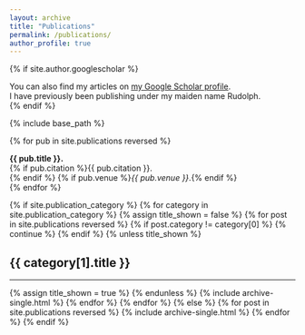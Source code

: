 ```yaml
---
layout: archive
title: "Publications"
permalink: /publications/
author_profile: true
---
```


{% if site.author.googlescholar %}
  <div class="wordwrap">You can also find my articles on <a href="{{site.author.googlescholar}}">my Google Scholar profile</a>.<br>I have previously been publishing under my maiden name Rudolph.</div>
{% endif %}

{% include base_path %}

{% for pub in site.publications reversed %}
  <br>
  <div class="pub-entry">
    <strong>{{ pub.title }}.</strong><br>
    {% if pub.citation %}{{ pub.citation }}.<br>{% endif %}
    {% if pub.venue %}<em>{{ pub.venue }}</em>.{% endif %}
    <!--{% if pub.date %}{{ pub.date | date: "%Y" }}{% endif %}-->
  </div>
{% endfor %}

<!-- New style rendering if publication categories are defined -->
{% if site.publication_category %}
  {% for category in site.publication_category  %}
    {% assign title_shown = false %}
    {% for post in site.publications reversed %}
      {% if post.category != category[0] %}
        {% continue %}
      {% endif %}
      {% unless title_shown %}
        <h2>{{ category[1].title }}</h2><hr />
        {% assign title_shown = true %}
      {% endunless %}
      {% include archive-single.html %}
    {% endfor %}
  {% endfor %}
{% else %}
  {% for post in site.publications reversed %}
    {% include archive-single.html %}
  {% endfor %}
{% endif %}



